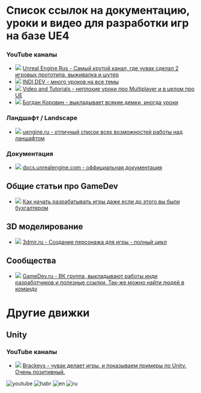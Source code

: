 # Список ссылок на документацию, уроки и видео для разработки игр на базе UE4

### YouTube каналы
* ![][ru] [Unreal Engine Rus - Самый крутой канал, где чувак сделал 2 игровых прототипа, выживалка и шутер](https://www.youtube.com/channel/UCLbkGIcYJxxL0tciH9RVebg)
* ![][ru] [INDI DEV - много уроков на все темы](https://www.youtube.com/channel/UC2C7OCZkBbDq1b-5kRzVawA/videos)
* ![][ru] [Video and Tutorials - неплохие уроки про Multiplayer и в целом про UE](https://www.youtube.com/channel/UCX9Dv2nQFlznRgbsB3R9gDg/videos)
* ![][ru] [Богдан Коровин - выкладывает всякие демки, иногда уроки](https://www.youtube.com/user/lRoyalWingl/videos)



### Ландшафт / Landscape
* ![][ru] [uengine.ru - отличный список всех возможностей работы над ланшафтом](https://uengine.ru/category/docs/landscape)

### Документация
* ![][en] [docs.unrealengine.com - оффициальная документация](https://docs.unrealengine.com/latest/INT/)

## Общие статьи про GameDev 
* ![][habr] [Как начать разрабатывать игры даже если до этого вы были бухгалтером](https://habrahabr.ru/post/191236/)


## 3D моделирование
* ![][ru] [3dmir.ru - Создание персонажа для игры - полный цикл](http://www.3dmir.ru/s_tutor/tutor/452.html)

## Сообщества
* ![][ru] [GameDev.ru - ВК группа, выкладывают работы инди разработчиков и полезные ссылки. Так-же можно  найти людей в команду](https://vk.com/gamedev_ru)


# Другие движки
## Unity

### YouTube каналы
* ![][en] [Brackeys - чувак делает игры, и показываем примеры по Unity. Очень позитивный.](https://www.youtube.com/user/Brackeys)


![youtube]
![habr]
![en]
![ru]

[youtube]: https://habrastorage.org/getpro/habr/post_images/976/d3e/38a/976d3e38a34b003f86f91795524af9f8.gif
[habr]: https://habrastorage.org/storage2/c57/b92/af4/c57b92af4ee0d37f787c211a068b1b95.png
[en]: https://habrastorage.org/files/377/ae0/333/377ae0333d0f4b7b97307c9eea5ee21a.gif
[ru]: https://habrastorage.org/getpro/habr/post_images/c72/991/4ca/c729914ca9c21661c5abd81052c6a10e.gif